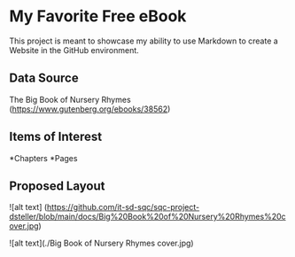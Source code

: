 My Favorite Free eBook
======================

This project is meant to showcase my ability to use Markdown to create a Website in the GitHub environment.

Data Source
-------------------

 The Big Book of Nursery Rhymes (https://www.gutenberg.org/ebooks/38562) 

Items of Interest
-----------------

*Chapters
*Pages

Proposed Layout
---------------

![alt text] (https://github.com/it-sd-sqc/sqc-project-dsteller/blob/main/docs/Big%20Book%20of%20Nursery%20Rhymes%20cover.jpg)

![alt text](./Big Book of Nursery Rhymes cover.jpg)


